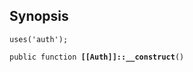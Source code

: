 ## Synopsis

<code>uses('auth');</code>

<code>public function <b>[[Auth]]::__construct</b>()</code>

